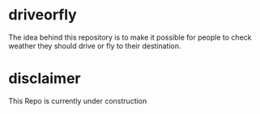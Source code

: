 # driveorfly
The idea behind this repository is to make it possible for people to check weather they should drive or fly to their destination.

# disclaimer
This Repo is currently under construction
